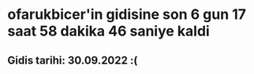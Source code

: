 # ofarukbicer'in gidisine son 6 gun 17 saat 58 dakika 46 saniye kaldi

## Gidis tarihi: 30.09.2022 :(